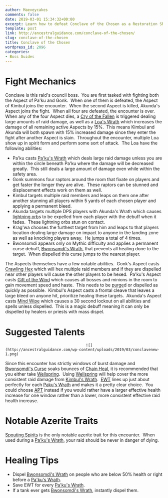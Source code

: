```yaml
---
author: Maeveycakes
comments: false
date: 2019-03-01 15:34:32+00:00
excerpt: Learn how to defeat Conclave of the Chosen as a Restoration Shaman.
template: post
link: http://ancestralguidance.com/conclave-of-the-chosen/
slug: conclave-of-the-chosen
title: Conclave of the Chosen
wordpress_id: 2096
categories:
- Boss Guides
---
```


# Fight Mechanics

		
		

Conclave is this raid's council boss.  You are first tasked with fighting both the Aspect of Pa'ku and Gonk.  When one of them is defeated, the Aspect of Kimbul joins the encounter.  When the second Aspect is killed, Akunda's Aspect joins the fight.  When all four are defeated, the encounter is over.  When any of the four Aspect dies, a [Cry of the Fallen](https://www.wowhead.com/spell=286060/cry-of-the-fallen) is triggered dealing large amounts of raid damage, as well as a [Loa's Wrath](https://www.wowhead.com/spell=282736/loas-wrath) which increases the damage of all remaining active Aspects by 15%.  This means Kimbul and Akunda will both spawn with 15% increased damage since they enter the fight after another Aspect is slain.  Throughout the encounter, multiple Loa show up in spirit form and perform some sort of attack.  The Loa have the following abilities:

  * Pa'ku casts [Pa'ku's Wrath](https://www.wowhead.com/spell=282107/pakus-wrath) which deals large raid damage unless you are within the circle beneath Pa'ku where the damage will be decreased greatly.  This still deals a large amount of damage even while within the safety area.
  * Gonk summons four raptors around the room that fixate on players and get faster the longer they are alive.  These raptors can be stunned and displacement effects work on them as well.
  * Kimbul targets multiple raid members and leaps on them one after another stunning all players within 5 yards of each chosen player and applying a permanent bleed.
  * Akunda targets multiple DPS players with Akunda's Wrath which causes [lightning orb](https://www.wowhead.com/spell=286833/static-orb)s to be expelled from each player with the debuff when it fades.  These lightning orbs stun on contact.
  * Krag'wa chooses the furthest target from him and leaps to that players location dealing large damage on impact to anyone in the landing zone as well as knocking players away.  He jumps a total of 4 times.
  * Bwonsomdi appears only on Mythic difficulty and applies a permanent curse debuff, [Bwonsamdi's Wrath](https://www.wowhead.com/spell=284663), that prevents all healing done to the target.  When dispelled this curse jumps to the nearest player.

The Aspects themselves have a few notable abilities.  Gonk's Aspect casts [Crawling Hex](https://www.wowhead.com/spell=282135/crawling-hex) which will hex multiple raid members and if they are dispelled near other players will cause the other players to be hexed.  Pa'ku's Aspect casts [Gift of the Wind](https://www.wowhead.com/spell=282098/gift-of-wind) which causes all bosses and minions in the room to gain movement speed and haste.  This needs to be [purge](https://www.wowhead.com/spell=370/purge)d or dispelled as quickly as possible.  Kimbul's Aspect casts a frontal cleave that leaves a large bleed on anyone hit, prioritize healing these targets.  Akunda's Aspect casts [Mind Wipe](https://www.wowhead.com/spell=285878/mind-wipe) which causes a 30 second lockout on all abilities and spells unless dispelled.  This is a magic debuff meaning it can only be dispelled by healers or priests with mass dispel.

		
			

# Suggested Talents

		
										![](http://ancestralguidance.com/wp-content/uploads/2019/03/conclavenew-1.png)											
		

Since this encounter has strictly windows of burst damage and [Bwonsomdi's Curse](https://www.wowhead.com/spell=284663/bwonsamdis-wrath) soaks bounces of [Chain Heal](https://www.wowhead.com/spell=1064/chain-heal), it is recommended that you either take [Wellspring](https://www.wowhead.com/spell=197995/wellspring).  Using [Wellspring](https://www.wowhead.com/spell=197995/wellspring) will help cover the more consistent raid damage from [Kimbul's Wrath](https://www.wowhead.com/spell=282447/kimbuls-wrath).  [EWT](https://www.wowhead.com/spell=198838/earthen-wall-totem) lines up just about perfectly for each [Paku's Wrath](https://www.wowhead.com/spell=282107/pakus-wrath) and makes it a pretty clear choice.  You could choose [APT](https://www.wowhead.com/spell=207399/ancestral-protection-totem) instead if you would rather have a larger effective health increase for one window rather than a lower, more consistent effective raid health increase.

		
			

# Notable Azerite Traits

		
		

[Spouting Spirits](https://www.wowhead.com/spell=279504/spouting-spirits) is the only notable azerite trait for this encounter.  When used during a [Pa'ku's Wrath](https://www.wowhead.com/spell=282107/pakus-wrath), your raid should be never in danger of dying.

		
			

# Healing Tips

		
		

  * Dispel [Bwonsomdi's Wrath](https://www.wowhead.com/spell=284663/bwonsamdis-wrath) on people who are below 50% health or right before a [Pa'ku's Wrath](https://www.wowhead.com/spell=282107/pakus-wrath).
  * Save EWT for every [Pa'ku's Wrath](https://www.wowhead.com/spell=282107/pakus-wrath).
  * If a tank ever gets [Bwonsomdi's Wrath](https://www.wowhead.com/spell=284663/bwonsamdis-wrath), instantly dispel them.
